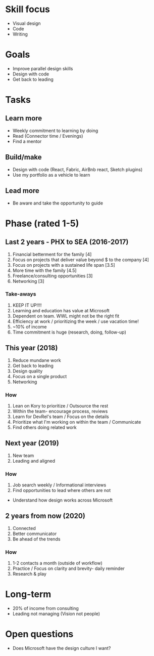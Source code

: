 # Skill focus
- Visual design
- Code
- Writing


# Goals
- Improve parallel design skills
- Design with code
- Get back to leading


# Tasks
## Learn more
- Weekly commitment to learning by doing
- Read (Connector time / Evenings)
- Find a mentor

## Build/make
- Design with code (React, Fabric, AirBnb react, Sketch plugins)
- Use my portfolio as a vehicle to learn

## Lead more
- Be aware and take the opportunity to guide


# Phase (rated 1-5)
## Last 2 years - PHX to SEA  (2016-2017)
1. Financial betterment for the family [4]
2. Focus on projects that deliver value beyond $ to the company [4]
3. Focus on projects with a sustained life span [3.5]
4. More time with the family [4.5]
5. Freelance/consulting opportunities [3]
6. Networking [3]
### Take-aways
1. KEEP IT UP!!!!
2. Learning and education has value at Microsoft
3. Dependent on team. WWL might not be the right fit
4. Efficiency at work / prioritizing the week / use vacation time!
5. ~10% of income
6. Time commitment is huge (research, doing, follow-up)

## This year (2018)
1. Reduce mundane work
2. Get back to leading
3. Design quality
4. Focus on a single product
5. Networking
### How
1. Lean on Kory to prioritize / Outsource the rest
2. Within the team- encourage process, reviews
3. Learn for DevRel's team / Focus on the details
4. Prioritize what I'm working on within the team / Communicate
5. Find others doing related work

## Next year (2019)
1. New team
2. Leading and aligned 
### How
1. Job search weekly / Informational interviews
2. Find opportunities to lead where others are not
  - Understand how design works across Microsoft

## 2 years from now (2020)
1. Connected
2. Better communicator
3. Be ahead of the trends
### How
1. 1-2 contacts a month (outside of workflow)
2. Practice / Focus on clarity and brevity- daily reminder
3. Research & play


# Long-term
- 20% of income from consulting
- Leading not managing (Vision not people)


# Open questions
- Does Microsoft have the design culture I want?
